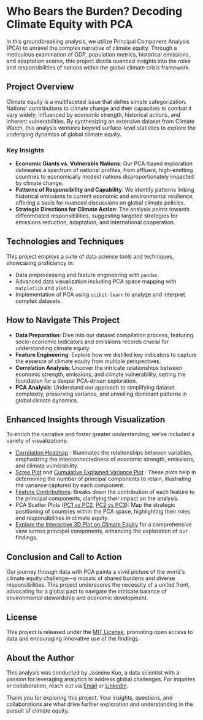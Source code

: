 # Who Bears the Burden? Decoding Climate Equity with PCA

In this groundbreaking analysis, we utilize Principal Component Analysis (PCA) to unravel the complex narrative of climate equity. Through a meticulous examination of GDP, population metrics, historical emissions, and adaptation scores, this project distills nuanced insights into the roles and responsibilities of nations within the global climate crisis framework. 

## Project Overview

Climate equity is a multifaceted issue that defies simple categorization. Nations' contributions to climate change and their capacities to combat it vary widely, influenced by economic strength, historical actions, and inherent vulnerabilities. By synthesizing an extensive dataset from Climate Watch, this analysis ventures beyond surface-level statistics to explore the underlying dynamics of global climate equity.

### Key Insights

- **Economic Giants vs. Vulnerable Nations**: Our PCA-based exploration delineates a spectrum of national profiles, from affluent, high-emitting countries to economically modest nations disproportionately impacted by climate change.
- **Patterns of Responsibility and Capability**: We identify patterns linking historical emissions to current economic and environmental resilience, offering a basis for nuanced discussions on global climate policies.
- **Strategic Directions for Climate Action**: The analysis points towards differentiated responsibilities, suggesting targeted strategies for emissions reduction, adaptation, and international cooperation.

## Technologies and Techniques

This project employs a suite of data science tools and techniques, showcasing proficiency in:
- Data preprocessing and feature engineering with `pandas`.
- Advanced data visualization including PCA space mapping with `matplotlib` and `plotly`.
- Implementation of PCA using `scikit-learn` to analyze and interpret complex datasets.

## How to Navigate This Project

- **Data Preparation**: Dive into our dataset compilation process, featuring socio-economic indicators and emissions records crucial for understanding climate equity.
- **Feature Engineering**: Explore how we distilled key indicators to capture the essence of climate equity from multiple perspectives.
- **Correlation Analysis**:  Uncover the intricate relationships between economic strength, emissions, and climate vulnerability, setting the foundation for a deeper PCA-driven exploration.
- **PCA Analysis**: Understand our approach to simplifying dataset complexity, preserving variance, and unveiling dominant patterns in global climate dynamics.

## Enhanced Insights through Visualization

To enrich the narrative and foster greater understanding, we've included a variety of visualizations:

- [Correlation Heatmap](https://jasminekuo.github.io/Climate-Equity-PCA-Analysis/Plots/correlation_heatmap.png)
: Illuminates the relationships between variables, emphasizing the interconnectedness of economic strength, emissions, and climate vulnerability.
- [Scree Plot](https://jasminekuo.github.io/Climate-Equity-PCA-Analysis/Plots/scree_plot.html)
 and [Cumulative Explained Variance Plot](https://jasminekuo.github.io/Climate-Equity-PCA-Analysis/Plots/cumulative_explained_variance_plot.html)
: These plots help in determining the number of principal components to retain, illustrating the variance captured by each component.
- [Feature Contributions](https://jasminekuo.github.io/Climate-Equity-PCA-Analysis/Plots/feature_contributions.png): Breaks down the contribution of each feature to the principal components, clarifying their impact on the analysis.
- PCA Scatter Plots ([PC1 vs PC2](https://jasminekuo.github.io/Climate-Equity-PCA-Analysis/Plots/pc1_pc2.html), [PC2 vs PC3](https://jasminekuo.github.io/Climate-Equity-PCA-Analysis/Plots/pc2_pc3.html)): Map the strategic positioning of countries within the PCA space, highlighting their roles and responsibilities in climate equity.
- [Explore the Interactive 3D Plot on Climate Equity](https://jasminekuo.github.io/Climate-Equity-PCA-Analysis/Plots/pca_3d.html) for a comprehensive view across principal components, enhancing the exploration of our findings.

## Conclusion and Call to Action

Our journey through data with PCA paints a vivid picture of the world's climate equity challenge—a mosaic of shared burdens and diverse responsibilities. This project underscores the necessity of a united front, advocating for a global pact to navigate the intricate balance of environmental stewardship and economic development.

## License

This project is released under the [MIT License](LICENSE), promoting open access to data and encouraging innovative use of the findings.

## About the Author

This analysis was conducted by Jasmine Kuo, a data scientist with a passion for leveraging analytics to address global challenges. For inquiries or collaboration, reach out via [Email](mailto:ik2437@nyu.edu) or [LinkedIn](https://www.linkedin.com/in/jasmineejkuo/).

Thank you for exploring this project. Your insights, questions, and collaborations are what drive further exploration and understanding in the pursuit of climate equity.
